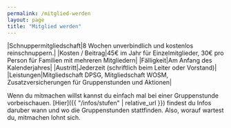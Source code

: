 ```yaml
---
permalink: /mitglied-werden
layout: page
title: "Mitglied werden"
---
```

|Schnuppermitgliedschaft|8 Wochen unverbindlich und kostenlos reinschnuppern.|
|Kosten / Beitrag|45€ im Jahr für Einzelmitglieder, 30€ pro Person für Familien mit mehreren Mitgliedern|
|F&auml;lligkeit|Am Anfang des Kalenderjahres|
|Austritt|Jederzeit (schriftlich beim Leiter oder Vorstand)|
|Leistungen|Mitgliedschaft DPSG, Mitgliedschaft WOSM, Zusatzversicherungen für Gruppenstunden und Aktionen|

Wenn du mitmachen willst kannst du einfach mal bei einer Gruppenstunde vorbeischauen. [Hier]({{ "/infos/stufen" | relative_url }}) findest du Infos daruber wann und wo die Gruppenstunden stattfinden. Also, worauf wartest du, mitmachen lohnt sich.